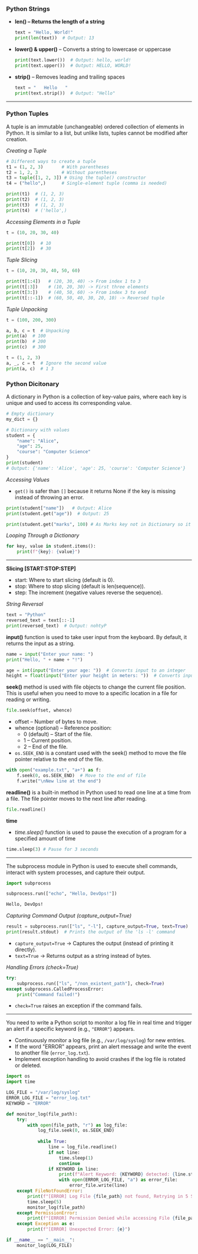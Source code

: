 ### Python Strings ###
- **len() – Returns the length of a string**
  ```python
  text = "Hello, World!"
  print(len(text))  # Output: 13
  ```
- **lower() & upper()** – Converts a string to lowercase or uppercase
  ```python
  print(text.lower())  # Output: hello, world!
  print(text.upper())  # Output: HELLO, WORLD!
  ```
- **strip()** – Removes leading and trailing spaces
  ```python
  text = "   Hello   "
  print(text.strip())  # Output: "Hello"
  ```
---

### Python Tuples ###
A tuple is an immutable (unchangeable) ordered collection of elements in Python. It is similar to a list, but unlike lists, tuples cannot be modified after creation.

*Creating a Tuple*
```python
# Different ways to create a tuple
t1 = (1, 2, 3)       # With parentheses
t2 = 1, 2, 3         # Without parentheses
t3 = tuple([1, 2, 3]) # Using the tuple() constructor
t4 = ("hello",)      # Single-element tuple (comma is needed)

print(t1)  # (1, 2, 3)
print(t2)  # (1, 2, 3)
print(t3)  # (1, 2, 3)
print(t4)  # ('hello',)
```

*Accessing Elements in a Tuple*
```python
t = (10, 20, 30, 40)

print(t[0])  # 10
print(t[2])  # 30
```

*Tuple Slicing*
```python
t = (10, 20, 30, 40, 50, 60)

print(t[1:4])   # (20, 30, 40) -> From index 1 to 3
print(t[:3])    # (10, 20, 30) -> First three elements
print(t[3:])    # (40, 50, 60) -> From index 3 to end
print(t[::-1])  # (60, 50, 40, 30, 20, 10) -> Reversed tuple
```

*Tuple Unpacking*
```python
t = (100, 200, 300)

a, b, c = t  # Unpacking
print(a)  # 100
print(b)  # 200
print(c)  # 300
```
```python
t = (1, 2, 3)
a, _, c = t  # Ignore the second value
print(a, c)  # 1 3
```

### Python Dicitonary ###
A dictionary in Python is a collection of key-value pairs, where each key is unique and used to access its corresponding value.

```python
# Empty dictionary
my_dict = {}

# Dictionary with values
student = {
    "name": "Alice",
    "age": 25,
    "course": "Computer Science"
}
print(student)  
# Output: {'name': 'Alice', 'age': 25, 'course': 'Computer Science'}
```

*Accessing Values*
- `get()` is safer than `[]` because it returns None if the key is missing instead of throwing an error.
```python
print(student["name"])   # Output: Alice
print(student.get("age"))  # Output: 25
```
```python
print(student.get("marks", 100) # As Marks key not in Dictionary so it will return 100
```

*Looping Through a Dictionary*
```python
for key, value in student.items():
    print(f"{key}: {value}")
```

---

**Slicing [START:STOP:STEP]**
- start: Where to start slicing (default is 0).
- stop: Where to stop slicing (default is len(sequence)).
- step: The increment (negative values reverse the sequence).

*String Reversal*
```python
text = "Python"
reversed_text = text[::-1]
print(reversed_text)  # Output: nohtyP
```

**input()** function is used to take user input from the keyboard. By default, it returns the input as a string.
```python
name = input("Enter your name: ")
print("Hello, " + name + "!")
```
```python
age = int(input("Enter your age: "))  # Converts input to an integer
height = float(input("Enter your height in meters: "))  # Converts input to a float
```

**seek()** method is used with file objects to change the current file position. This is useful when you need to move to a specific location in a file for reading or writing.
```python
file.seek(offset, whence)
```
- offset – Number of bytes to move.
- whence (optional) – Reference position:
  - 0 (default) – Start of the file.
  - 1 – Current position.
  - 2 – End of the file.
- `os.SEEK_END` is a constant used with the seek() method to move the file pointer relative to the end of the file.
```python
with open("example.txt", "a+") as f:
    f.seek(0, os.SEEK_END)  # Move to the end of file
    f.write("\nNew line at the end")
```

**readline()** is a built-in method in Python used to read one line at a time from a file. The file pointer moves to the next line after reading.
```python
file.readline()
```

**time**
- *time.sleep()* function is used to pause the execution of a program for a specified amount of time
```python
time.sleep(3) # Pause for 3 seconds
```

---

The subprocess module in Python is used to execute shell commands, interact with system processes, and capture their output.
```python
import subprocess

subprocess.run(["echo", "Hello, DevOps!"])
```
```bash
Hello, DevOps!
```

*Capturing Command Output (capture_output=True)*
```python
result = subprocess.run(["ls", "-l"], capture_output=True, text=True)
print(result.stdout)  # Prints the output of the 'ls -l' command
```
- `capture_output=True` → Captures the output (instead of printing it directly).
- `text=True` → Returns output as a string instead of bytes.

*Handling Errors (check=True)*
```python
try:
    subprocess.run(["ls", "/non_existent_path"], check=True)
except subprocess.CalledProcessError:
    print("Command failed!")
```
- `check=True` raises an exception if the command fails.
---

You need to write a Python script to monitor a log file in real time and trigger an alert if a specific keyword (e.g., `"ERROR"`) appears.
- Continuously monitor a log file (e.g., `/var/log/syslog`) for new entries.
- If the word "ERROR" appears, print an alert message and write the event to another file (`error_log.txt`).
- Implement exception handling to avoid crashes if the log file is rotated or deleted.
```python
import os
import time

LOG_FILE = "/var/log/syslog"
ERROR_LOG_FILE = "error_log.txt"
KEYWORD = "ERROR"

def monitor_log(file_path):
    try:
        with open(file_path, "r") as log_file:
            log_file.seek(0, os.SEEK_END)
            
            while True:
                line = log_file.readline()
                if not line:
                    time.sleep(1)
                    continue
                if KEYWORD in line:
                    print(f"Alert Keyword: {KEYWORD} detected: {line.strip()}")
                    with open(ERROR_LOG_FILE, "a") as error_file:
                        error_file.write(line)
    except FileNotFoundError:
        print(f"[ERROR] Log File {file_path} not found, Retrying in 5 Seconds ...")
        time.sleep(5)
        monitor_log(file_path)
    except PermissionError:
        print(f"[ERROR] Permission Denied while accessing File {file_path}")
    except Exception as e:
        print(f"[ERROR] Unexpected Error: {e}")

if __name__ == "__main__":
    monitor_log(LOG_FILE)
```
